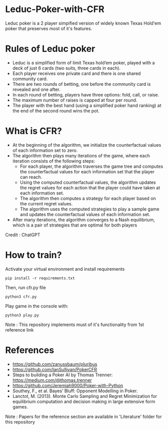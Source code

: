 # Leduc-Poker-with-CFR
Leduc poker is a 2 player simpified version of widely known Texas Hold'em poker that preserves most of it's features.

# Rules of Leduc poker

- Leduc is a simplified form of limit Texas hold’em poker, played with a deck of just 6 cards (two suits, three cards in each).
- Each player receives one private card and there is one shared community card.
- There are two rounds of betting, one before the community card is revealed and one after.
- In each round of betting, players have three options: fold, call, or raise.
- The maximum number of raises is capped at four per round.
- The player with the best hand (using a simplified poker hand ranking) at the end of the second round wins the pot.

# What is CFR?

- At the beginning of the algorithm, we initialize the counterfactual values of each information set to zero.
- The algorithm then plays many iterations of the game, where each iteration consists of the following steps:
  - For each player, the algorithm traverses the game tree and computes the counterfactual values for each information set that the player can reach.
  - Using the computed counterfactual values, the algorithm updates the regret values for each action that the player could have taken at each information set.
  - The algorithm then computes a strategy for each player based on the current regret values.
  - The algorithm uses the computed strategies to play a sample game and updates the counterfactual values of each information set.
- After many iterations, the algorithm converges to a Nash equilibrium, which is a pair of strategies that are optimal for both players

Credit : ChatGPT

# How to train?
Activate your virtual environment and install requirements

```{python}
pip install -r requirements.txt
```

Then, run cfr.py file
```{python}
python3 cfr.py
```

Play game in the console with:
```{python}
python3 play.py
```

Note : This repository implements must of it's functionality from 1st reference link

# References

- https://github.com/zanussbaum/pluribus
- https://github.com/IanSullivan/PokerCFR
- Steps to building a Poker AI by Thomas Trenner: https://medium.com/@thomas.trenner
- https://github.com/Jeremiah9000/Poker-with-Python
- Southey, F., et al. Bayes’ Bluff: Opponent Modelling in Poker.
- Lanctot, M. (2013). Monte Carlo Sampling and Regret Minimization for equilibrium computation and decision making in large extensive form games.

Note : Papers for the reference section are available in 'Literature' folder for this repository
